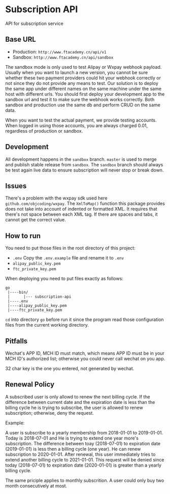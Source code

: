# Subscription API

API for subscription service

## Base URL

* Production: `http://www.ftacademy.cn/api/v1`
* Sandbox: `http://www.ftacademy.cn/api/sandbox`

The sandbox mode is only used to test Alipay or Wxpay webhook payload. Usually when you want to launch a new version, you cannot be sure whether these two payment providers could hit your webhook correctly or not since they do not provide any means to test. Our solution is to deploy the same app under different names on the same machine under the same host with different urls. You should first deploy your development app to the sandbox url and test it to make sure the webhook works correctly. Both sandbox and production use the same db and perform CRUD on the same data.

When you want to test the actual payment, we provide testing accounts. When logged in using those accounts, you are always charged 0.01, regardless of production or sandbox.

## Development

All development happens in the `sandbox` branch. `master` is used to merge and publish stable release from `sandbox`. The `sandbox` branch should always be test again live data to ensure subscription will never stop or break down.

## Issues

There's a problem with the wxpay sdk used here `github.com/objcoding/wxpay`. The `XmlToMap()` function this package provides does not take into account of indented or formatted XML. It requires that there's not space between each XML tag. If there are spaces and tabs, it cannot get the correct value.

## How to run

You need to put those files in the root directory of this project:

* `.env` Copy the `.env.example` file and rename it to `.env`
* `alipay_public_key.pem`
* `ftc_private_key.pem`

When deploying you need to put files exactly as follows:
```
go
 |----bin/
 |      |--- subscription-api
 |----.env
 |----alipay_public_key.pem
 |----ftc_private_key.pem
```

`cd` into directory `go` before run it since the program read those configuration files from the current working directory.

## Pitfalls

Wechat's APP ID, MCH ID must match, which means APP ID must be in your MCH ID's authorized list; otherwise you could never call wechat on you app.

32 char key is the one you entered, not generated by wechat.

## Renewal Policy

A subscribed user is only allowd to renew the next billing cycle. If the difference between current date and the expiration date is less than the billing cycle he is trying to subscribe, the user is allowed to renew subscription; otherwise, deny the request.

Example:

A user is subscribe to a yearly membership from 2018-01-01 to 2019-01-01. Today is 2018-07-01 and He is trying to extend one year more's subscription. The difference between toay (2018-07-01) to expiration date (2019-01-01) is less then a billing cycle (one year). He can renew subscription to 2020-01-01. After renewal, this user immediately tries to extend another billing cycle to 2021-01-01. This request will be denied since today (2018-07-01) to expiration date (2020-01-01) is greater than a yearly billing cycle.

The same priciple applies to monthly subscrition. A user could only buy two month consecutively at most.
